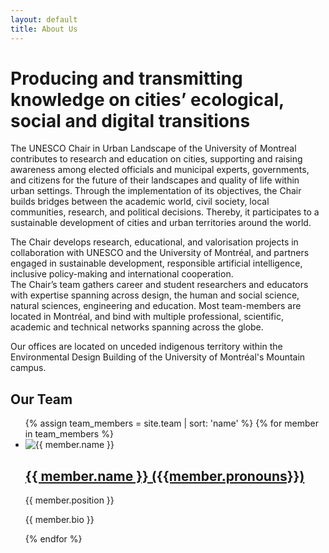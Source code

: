 ```yaml
---
layout: default
title: About Us
---
```


# Producing and transmitting knowledge on cities’ ecological, social and digital transitions 
The UNESCO Chair in Urban Landscape of the University of Montreal contributes to research and education on cities, supporting and raising awareness among elected officials and municipal experts, governments, and citizens for the future of their landscapes and quality of life within urban settings. Through the implementation of its objectives, the Chair builds bridges between the academic world, civil society, local communities, research, and political decisions. Thereby, it participates to a sustainable development of cities and urban territories around the world.

The Chair develops research, educational, and valorisation projects in collaboration with UNESCO and the University of Montréal, and partners engaged in sustainable development, responsible artificial intelligence, inclusive policy-making and international cooperation.   
The Chair’s team gathers career and student researchers and educators with expertise spanning across design, the human and social science, natural sciences, engineering and education. Most team-members are located in Montréal, and bind with multiple professional, scientific, academic and technical networks spanning across the globe.

Our offices are located on unceded indigenous territory within the Environmental Design Building of the University of Montréal's Mountain campus.

## Our Team

<ul>
<div class="archive">
  {% assign team_members = site.team | sort: 'name' %}
  {% for member in team_members %}
    <li>
      <img src="{{ member.portrait }}" alt="{{ member.name }}" class="team-photo">
      <h2><a href="{{ member.url }}">{{ member.name }} ({{member.pronouns}})</a></h2>
      <p>{{ member.position }}</p>
      <p>{{ member.bio }}</p>
    </li>
  {% endfor %}
</div>
</ul>





































